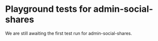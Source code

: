 # Playground tests for admin-social-shares
We are still awaiting the first test run for admin-social-shares.
